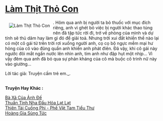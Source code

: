 <a href="https://utruyen.com/truyen/lam-thit-tho-con/19535/" title="Làm Thịt Thỏ Con"><h1>Làm Thịt Thỏ Con</h1></a><div style="display:table"><img align="right" style="float: left; padding: 10px;" src="https://utruyen.com/images/story/200x260/lam-thit-tho-con.jpg" alt="Làm Thịt Thỏ Con">. Hôm qua anh bị người ta bỏ thuốc với mục đích riêng, anh vì ghét bỏ việc bị người khác thao túng nên đã tập tức rời đi, trở về phòng của mình và dự tính sẽ thủ dâm hay làm gì đó để giải toả. Nhưng trời xui đất khiến thế nào lại có một cô gái từ trên trời rơi xuống người anh, cọ cọ bộ ngực mềm mại hư hỏng của cô vào đũng quần anh khiến anh phát điên. Đã vậy, khi cô gái này ngước đôi mắt ngấn nước lên nhìn anh, tim anh như đập hụt một nhịp... Vì vậy đêm qua anh đã bỏ qua sự phản kháng của cô mà buộc cô trinh nữ này vào giường...<p></p>Lời tác giả: Truyện cấm trẻ em._.</div><p><br><b>Truyện Hay Khác :</b></p><a href="https://utruyen.com/truyen/ba-xa-cua-anh-de/18976/" alt="Bà Xã Của Ảnh Đế">Bà Xã Của Ảnh Đế</a><br/><a href="https://github.com/quanluxury/ngontinhhot/tree/master/truyenhay/17601/" alt="Thuần Tình Nha Đầu Hỏa Lạt Lạt">Thuần Tình Nha Đầu Hỏa Lạt Lạt</a><br/><a href="https://truyenngontinhay.wordpress.com/2019/10/03/thien-tai-cuong-phi-phe-vat-tam-tieu-thu/" alt="Thiên Tài Cuồng Phi - Phế Vật Tam Tiểu Thư">Thiên Tài Cuồng Phi - Phế Vật Tam Tiểu Thư</a><br/><a href="https://github.com/quanluxury/ngontinhhot/tree/master/truyenhay/17333/" alt="Hoàng Gia Sủng Tức">Hoàng Gia Sủng Tức</a><br/>